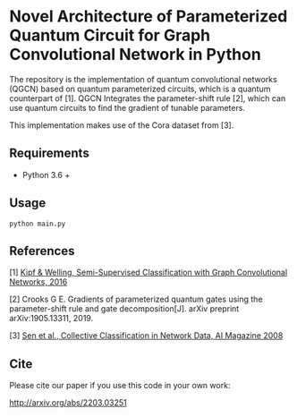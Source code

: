 Novel Architecture of Parameterized Quantum Circuit for Graph Convolutional Network in Python 
====
The repository is the implementation of quantum convolutional networks (QGCN) based on quantum parameterized circuits, which is a quantum counterpart of [1]. QGCN Integrates the parameter-shift rule [2], which can use quantum circuits to find the gradient of tunable parameters.

This implementation makes use of the Cora dataset from [3].

## Requirements

  * Python  3.6 + 

## Usage

```python main.py```

## References

[1] [Kipf & Welling, Semi-Supervised Classification with Graph Convolutional Networks, 2016](https://arxiv.org/abs/1609.02907)

[2] Crooks G E. Gradients of parameterized quantum gates using the parameter-shift rule and gate decomposition[J]. arXiv preprint arXiv:1905.13311, 2019.

[3] [Sen et al., Collective Classification in Network Data, AI Magazine 2008](http://linqs.cs.umd.edu/projects/projects/lbc/)

## Cite

Please cite our paper if you use this code in your own work:

http://arxiv.org/abs/2203.03251